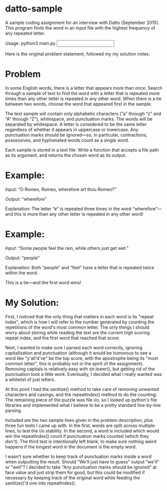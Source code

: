 # datto-sample
A sample coding assignment for an interview with Datto (September 2015). This program finds the word in an input file with the highest frequency of any repeated letter.

Usage: python3 main.py <input file>

Here is the original problem statement, followed my my solution notes.

# Problem

In some English words, there is a letter that appears more than once. Search through a sample of text to find the word with a letter that is repeated more times than any other letter is repeated in any other word. When there is a tie between two words, choose the word that appeared first in the sample.

The text sample will contain only alphabetic characters (“a” through “z” and “A” through “Z”), whitespace, and punctuation marks. The words will be separated by whitespace. A letter is considered to be the same letter regardless of whether it appears in uppercase or lowercase. Any punctuation marks should be ignored—so, in particular, contractions, possessives, and hyphenated words count as a single word.

Each sample is stored in a text file: Write a function that accepts a file path as its argument, and returns the chosen word as its output.

# Example:

*Input:* “O Romeo, Romeo, wherefore art thou Romeo?”

*Output:* “wherefore”

Explanation: The letter “e” is repeated three times in the word “wherefore”—and this is more than any other letter is repeated in any other word!

# Example:

*Input:* “Some people feel the rain, while others just get wet.”

*Output:* “people”

Explanation: Both “people” and “feel” have a letter that is repeated twice within the word. 

This is a tie—and the first word wins!

# My Solution:

First, I noticed that the only thing that matters in each word is its "repeat index", which is how I will refer to the number generated by counting the repetitions of the word's most common letter. The only things I should worry about storing while reading the text are the current high scoring repeat index, and the first word that reached that score.

Next, I wanted to make sure I parsed each word correctly, ignoring capitalization and punctuation (although it would be humorous to see a word like "y'all'd've" be the top score, with the apostrophe being its "most common letter", this is probably not in the spirit of the assignment). Removing capitals is relatively easy with str.lower(), but getting rid of the punctuation took a little work. Eventually, I decided what I really wanted was a whitelist of just letters. 

At this point I had the sanitize() method to take care of removing unwanted characters and casings, and the repeatIndex() method to do the counting. The remaining piece of the puzzle was file i/o, so I looked up python's file libraries and implemented what I believe to be a pretty standard line-by-line parsing.

Included are the two sample lines given in the problem description, plus three fun tests I came up with. In the first, words are split across multiple lines, to test the i/o stability. In the second, a word is included which would win the repeatIndex() count if punctuation marks counted (which they don't). The third test is intentionally left blank, to make sure nothing weird happens if the longest word in the document is the empty word.

I wasn't sure whether to keep track of punctuation marks inside a word when outputting the result. Should "We'll just have to guess" output "we'll" or "well"? I decided to take "Any punctuation marks should be ignored" at face value and just strip them for good, but this could be modified if necessary by keeping track of the original word while feeding the sanitize()'d one into repeatIndex().
